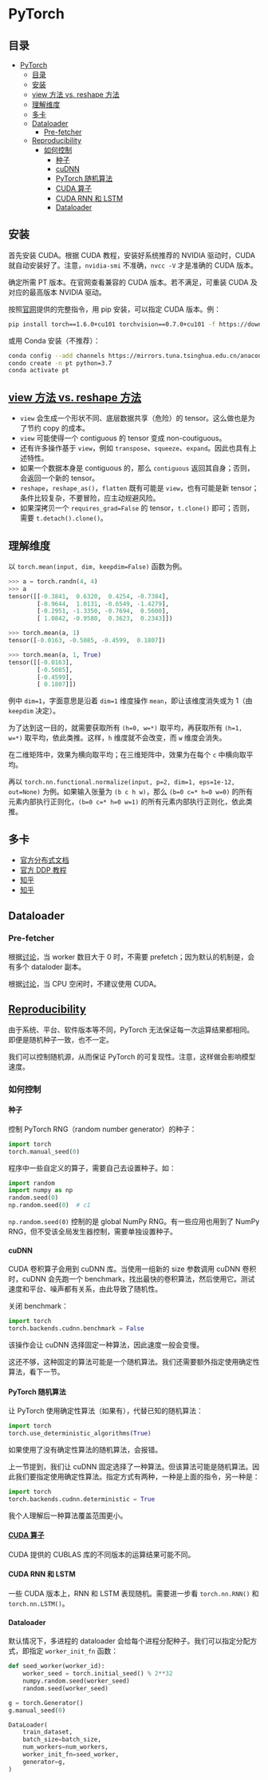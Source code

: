 # PyTorch

## 目录

- [PyTorch](#pytorch)
  - [目录](#目录)
  - [安装](#安装)
  - [view 方法 vs. reshape 方法](#view-方法-vs-reshape-方法)
  - [理解维度](#理解维度)
  - [多卡](#多卡)
  - [Dataloader](#dataloader)
    - [Pre-fetcher](#pre-fetcher)
  - [Reproducibility](#reproducibility)
    - [如何控制](#如何控制)
      - [种子](#种子)
      - [cuDNN](#cudnn)
      - [PyTorch 随机算法](#pytorch-随机算法)
      - [CUDA 算子](#cuda-算子)
      - [CUDA RNN 和 LSTM](#cuda-rnn-和-lstm)
      - [Dataloader](#dataloader-1)

## 安装

首先安装 CUDA。根据 CUDA 教程，安装好系统推荐的 NVIDIA 驱动时，CUDA 就自动安装好了。注意，`nvidia-smi` 不准确，`nvcc -V` 才是准确的 CUDA 版本。

确定所需 PT 版本。在官网查看兼容的 CUDA 版本。若不满足，可重装 CUDA 及对应的最高版本 NVIDIA 驱动。

按照[官网](https://pytorch.org/get-started/locally/)提供的完整指令，用 pip 安装，可以指定 CUDA 版本。例：

```bash
pip install torch==1.6.0+cu101 torchvision==0.7.0+cu101 -f https://download.pytorch.org/whl/torch_stable.html
```

或用 Conda 安装（不推荐）：

```bash
conda config --add channels https://mirrors.tuna.tsinghua.edu.cn/anaconda/cloud/pytorch/
condo create -n pt python=3.7
conda activate pt
```

## [view 方法 vs. reshape 方法](https://pytorch.org/docs/master/tensor_view.html#tensor-view-doc)

- `view` 会生成一个形状不同、底层数据共享（危险）的 tensor。这么做也是为了节约 copy 的成本。
- `view` 可能使得一个 contiguous 的 tensor 变成 non-coutiguous。
- 还有许多操作基于 `view`，例如 `transpose`、`squeeze`、`expand`。因此也具有上述特性。
- 如果一个数据本身是 contiguous 的，那么 `contiguous` 返回其自身；否则，会返回一个新的 tensor。
- `reshape`，`reshape_as()`，`flatten` 既有可能是 `view`，也有可能是新 tensor；条件比较复杂，不要冒险，应主动规避风险。
- 如果深拷贝一个 `requires_grad=False` 的 tensor，`t.clone()` 即可；否则，需要 `t.detach().clone()`。

## 理解维度

以 `torch.mean(input, dim, keepdim=False)` 函数为例。

```python
>>> a = torch.randn(4, 4)
>>> a
tensor([[-0.3841,  0.6320,  0.4254, -0.7384],
        [-0.9644,  1.0131, -0.6549, -1.4279],
        [-0.2951, -1.3350, -0.7694,  0.5600],
        [ 1.0842, -0.9580,  0.3623,  0.2343]])

>>> torch.mean(a, 1)
tensor([-0.0163, -0.5085, -0.4599,  0.1807])

>>> torch.mean(a, 1, True)
tensor([[-0.0163],
        [-0.5085],
        [-0.4599],
        [ 0.1807]])
```

例中 `dim=1`，字面意思是沿着 `dim=1` 维度操作 `mean`，即让该维度消失或为 1（由 `keepdim` 决定）。

为了达到这一目的，就需要获取所有 `(h=0, w=*)` 取平均，再获取所有 `(h=1, w=*)` 取平均，依此类推。这样，`h` 维度就不会改变，而 `w` 维度会消失。

在二维矩阵中，效果为横向取平均；在三维矩阵中，效果为在每个 `c` 中横向取平均。

再以 `torch.nn.functional.normalize(input, p=2, dim=1, eps=1e-12, out=None)` 为例。如果输入张量为 `(b c h w)`，那么 `(b=0 c=* h=0 w=0)` 的所有元素内部执行正则化，`(b=0 c=* h=0 w=1)` 的所有元素内部执行正则化，依此类推。

## 多卡

- [官方分布式文档](https://pytorch.org/docs/stable/distributed.html)
- [官方 DDP 教程](https://pytorch.org/tutorials/intermediate/ddp_tutorial.html)
- [知乎](https://zhuanlan.zhihu.com/p/178402798)
- [知乎](https://zhuanlan.zhihu.com/p/76638962)

## Dataloader

### Pre-fetcher

根据[讨论](https://discuss.pytorch.org/t/how-to-prefetch-data-when-processing-with-gpu/548/45)，当 worker 数目大于 0 时，不需要 prefetch；因为默认的机制是，会有多个 dataloder 副本。

根据[讨论](https://discuss.pytorch.org/t/how-to-prefetch-data-when-processing-with-gpu/548/19)，当 CPU 空闲时，不建议使用 CUDA。

## [Reproducibility](https://pytorch.org/docs/stable/notes/randomness.html)

由于系统、平台、软件版本等不同，PyTorch 无法保证每一次运算结果都相同。即便是随机种子一致，也不一定。

我们可以控制随机源，从而保证 PyTorch 的可复现性。注意，这样做会影响模型速度。

### 如何控制

#### 种子

控制 PyTorch RNG（random number generator）的种子：

```python
import torch
torch.manual_seed(0)
```

程序中一些自定义的算子，需要自己去设置种子。如：

```python
import random
import numpy as np
random.seed(0)
np.random.seed(0)  # c1
```

`np.random.seed(0)` 控制的是 global NumPy RNG。有一些应用也用到了 NumPy RNG，但不受该全局发生器控制，需要单独设置种子。

#### cuDNN

CUDA 卷积算子会用到 cuDNN 库。当使用一组新的 size 参数调用 cuDNN 卷积时，cuDNN 会先跑一个 benchmark，找出最快的卷积算法，然后使用它。测试速度和平台、噪声都有关系，由此导致了随机性。

关闭 benchmark：

```python
import torch
torch.backends.cudnn.benchmark = False
```

该操作会让 cuDNN 选择固定一种算法，因此速度一般会变慢。

这还不够，这种固定的算法可能是一个随机算法。我们还需要额外指定使用确定性算法，看下一节。

#### PyTorch 随机算法

让 PyTorch 使用确定性算法（如果有），代替已知的随机算法：

```python
import torch
torch.use_deterministic_algorithms(True)
```

如果使用了没有确定性算法的随机算法，会报错。

上一节提到，我们让 cuDNN 固定选择了一种算法。但该算法可能是随机算法。因此我们要指定使用确定性算法。指定方式有两种，一种是上面的指令，另一种是：

```python
import torch
torch.backends.cudnn.deterministic = True
```

我个人理解后一种算法覆盖范围更小。

#### [CUDA 算子](https://docs.nvidia.com/cuda/cublas/index.html#cublasApi_reproducibility)

CUDA 提供的 CUBLAS 库的不同版本的运算结果可能不同。

#### CUDA RNN 和 LSTM

一些 CUDA 版本上，RNN 和 LSTM 表现随机。需要进一步看 `torch.nn.RNN()` 和 `torch.nn.LSTM()`。

#### Dataloader

默认情况下，多进程的 dataloader 会给每个进程分配种子。我们可以指定分配方式，即指定 `worker_init_fn` 函数：

```python
def seed_worker(worker_id):
    worker_seed = torch.initial_seed() % 2**32
    numpy.random.seed(worker_seed)
    random.seed(worker_seed)

g = torch.Generator()
g.manual_seed(0)

DataLoader(
    train_dataset,
    batch_size=batch_size,
    num_workers=num_workers,
    worker_init_fn=seed_worker,
    generator=g,
)
```
